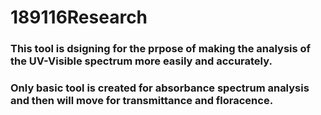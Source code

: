 # 189116Research
### This tool is dsigning for the prpose of making the analysis of the UV-Visible spectrum more easily and accurately.
### Only basic tool is created for absorbance spectrum analysis and then will move for transmittance and floracence.
